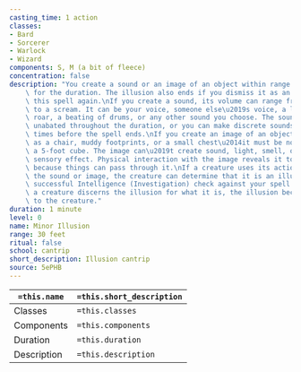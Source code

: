 ```yaml
---
casting_time: 1 action
classes:
- Bard
- Sorcerer
- Warlock
- Wizard
components: S, M (a bit of fleece)
concentration: false
description: "You create a sound or an image of an object within range that lasts\
    \ for the duration. The illusion also ends if you dismiss it as an action or cast\
    \ this spell again.\nIf you create a sound, its volume can range from a whisper\
    \ to a scream. It can be your voice, someone else\u2019s voice, a lion\u2019s\
    \ roar, a beating of drums, or any other sound you choose. The sound continues\
    \ unabated throughout the duration, or you can make discrete sounds at different\
    \ times before the spell ends.\nIf you create an image of an object\u2014such\
    \ as a chair, muddy footprints, or a small chest\u2014it must be no larger than\
    \ a 5-foot cube. The image can\u2019t create sound, light, smell, or any other\
    \ sensory effect. Physical interaction with the image reveals it to be an illusion,\
    \ because things can pass through it.\nIf a creature uses its action to examine\
    \ the sound or image, the creature can determine that it is an illusion with a\
    \ successful Intelligence (Investigation) check against your spell save DC. If\
    \ a creature discerns the illusion for what it is, the illusion becomes faint\
    \ to the creature."
duration: 1 minute
level: 0
name: Minor Illusion
range: 30 feet
ritual: false
school: cantrip
short_description: Illusion cantrip
source: 5ePHB
---
```


| `=this.name` | `=this.short_description` |
| ------------ | ------------------------- |
| Classes      | `=this.classes`           |
| Components   | `=this.components`        |
| Duration     | `=this.duration`          |
| Description  | `=this.description`       |